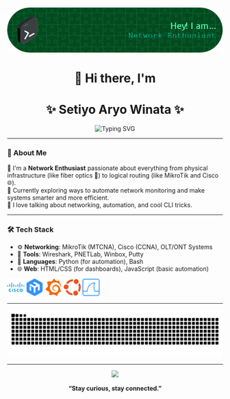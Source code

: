 ![Header](images/github-header-image.png)

<h1 align="center">👋 Hi there, I'm</h1>
<h1 align="center">✨ Setiyo Aryo Winata ✨</h1>

<p align="center">
  <img src="https://readme-typing-svg.demolab.com?font=Fira+Code&size=22&pause=1000&color=00BFFF&center=true&vCenter=true&width=435&lines=I'm+a+Network+Enthusiast!;Always+Learning+New+Tech.;Lover+of+Fiber+and+Packets.💡" alt="Typing SVG" />
</p>

---

### 🧠 About Me

🔌 I'm a **Network Enthusiast** passionate about everything from physical infrastructure (like fiber optics 🧵) to logical routing (like MikroTik and Cisco 🌐).  
📡 Currently exploring ways to automate network monitoring and make systems smarter and more efficient.  
💬 I love talking about networking, automation, and cool CLI tricks.

---

### 🛠️ Tech Stack

- ⚙️ **Networking**: MikroTik (MTCNA), Cisco (CCNA), OLT/ONT Systems  
- 🧪 **Tools**: Wireshark, PNETLab, Winbox, Putty  
- 🐍 **Languages**: Python (for automation), Bash  
- 🌐 **Web**: HTML/CSS (for dashboards), JavaScript (basic automation)
<p align="left">
  <img src="images/Cisco.svg" alt="Cisco" width="40" height="40"/>
  <img src="images/Mikrotik.svg" alt="MikroTik" width="40" height="40"/>
  <img src="images/Grafana.svg" alt="Grafana" width="40" height="40"/>
  <img src="images/Ubuntu.svg" alt="Ubuntu" width="40" height="40"/>
  <img src="images/Wireshark.svg" alt="Wireshark" width="40" height="40"/>
</p>

---
<p align="center">
<img src="https://raw.githubusercontent.com/kimmyxpow/kimmyxpow/output/snake.svg" alt="Snake animation" />
</p>

---


<p align="center">
  <img src="https://media.giphy.com/media/iIqmM5tTjmpOB9mpbn/giphy.gif" width="200"/>
</p>

<p align="center">
  <b>“Stay curious, stay connected.”</b>
</p>
